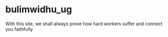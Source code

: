 # bulimwidhu_ug
With this site, we shall always prove how hard workers suffer and connect you faithfully
